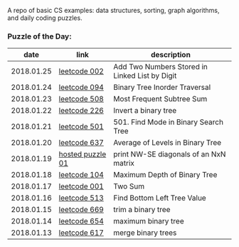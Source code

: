 A repo of basic CS examples: data structures, sorting, graph algorithms, and daily coding puzzles.  

### Puzzle of the Day:

| date | link | description |
| ---- | ---- | ----------- |
| 2018.01.25 | [leetcode 002](https://leetcode.com/problems/add-two-numbers/description/) | Add Two Numbers Stored in Linked List by Digit |
| 2018.01.24 | [leetcode 094](https://leetcode.com/problems/binary-tree-inorder-traversal/description/) | Binary Tree Inorder Traversal |
| 2018.01.23 | [leetcode 508](https://leetcode.com/problems/most-frequent-subtree-sum/discuss/) | Most Frequent Subtree Sum |
| 2018.01.22 | [leetcode 226](https://leetcode.com/problems/invert-binary-tree/description/) | Invert a binary tree |
| 2018.01.21 | [leetcode 501](https://leetcode.com/problems/find-mode-in-binary-search-tree/description/) | 501. Find Mode in Binary Search Tree |
| 2018.01.20 | [leetcode 637](https://leetcode.com/problems/average-of-levels-in-binary-tree/description/) | Average of Levels in Binary Tree |
| 2018.01.19 | [hosted puzzle 01](./puzzle_questions/puzzle_01.md) | print NW-SE diagonals of an NxN matrix | 
| 2018.01.18 | [leetcode 104](https://leetcode.com/problems/maximum-depth-of-binary-tree/description/)| Maximum Depth of Binary Tree |
| 2018.01.17 | [leetcode 001](https://leetcode.com/problems/two-sum/description/) | Two Sum |
| 2018.01.16 | [leetcode 513](https://leetcode.com/problems/find-bottom-left-tree-value/description/) | Find Bottom Left Tree Value |
| 2018.01.15 | [leetcode 669](https://leetcode.com/problems/trim-a-binary-search-tree/description/) | trim a binary tree |
| 2018.01.14 | [leetcode 654](https://leetcode.com/problems/maximum-binary-tree/description/) | maximum binary tree |
| 2018.01.13 | [leetcode 617](https://leetcode.com/problems/merge-two-binary-trees/) | merge binary trees |

